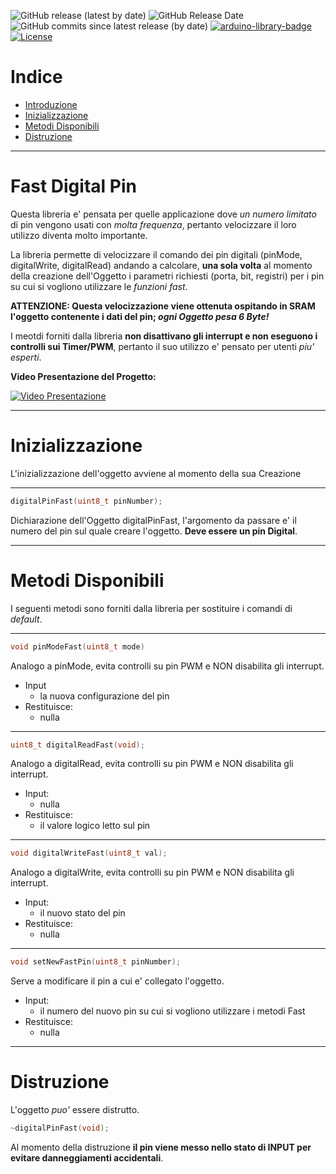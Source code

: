 ![GitHub release (latest by date)](https://img.shields.io/github/v/release/TheFidax/digitalPinFast)
![GitHub Release Date](https://img.shields.io/github/release-date/TheFidax/digitalPinFast?color=blue&label=last%20release)
![GitHub commits since latest release (by date)](https://img.shields.io/github/commits-since/TheFidax/digitalPinFast/latest?color=orange)
[![arduino-library-badge](https://www.ardu-badge.com/badge/digitalPinFast.svg)](https://www.ardu-badge.com/digitalPinFast)
[![License](https://img.shields.io/github/license/TheFidax/digitalPinFast)](#)

# Indice
* [Introduzione](#Fast-Digital-Pin)
* [Inizializzazione](#Inizializzazione)
* [Metodi Disponibili](#Metodi-Disponibili)
* [Distruzione](#Distruzione)

------------

# Fast Digital Pin
Questa libreria e' pensata per quelle applicazione dove *un numero limitato* di pin vengono usati con *molta frequenza*, pertanto velocizzare il loro utilizzo diventa molto importante.

La libreria permette di velocizzare il comando dei pin digitali (pinMode, digitalWrite, digitalRead) andando a calcolare, **una sola volta** al momento della creazione dell'Oggetto i parametri richiesti (porta, bit, registri) per i pin su cui si vogliono utilizzare le *funzioni fast*.

**ATTENZIONE: Questa velocizzazione viene ottenuta ospitando in SRAM l'oggetto contenente i dati del pin; *ogni Oggetto pesa 6 Byte!*** 

I meotdi forniti dalla libreria **non disattivano gli interrupt e non eseguono i controlli sui Timer/PWM**, pertanto il suo utilizzo e' pensato per utenti *piu' esperti*.</br>

**Video Presentazione del Progetto:**</br>

[![Video Presentazione](https://img.youtube.com/vi/xxxxxxx/0.jpg)](http://www.youtube.com/watch?v=xxxxx)

------------

# Inizializzazione
L'inizializzazione dell'oggetto avviene al momento della sua Creazione

------------

```c
digitalPinFast(uint8_t pinNumber);
```
Dichiarazione dell'Oggetto digitalPinFast, l'argomento da passare e' il numero del pin sul quale creare l'oggetto.
**Deve essere un pin Digital**.

------------

# Metodi Disponibili

I seguenti metodi sono forniti dalla libreria per sostituire i comandi di *default*.

------------

```c
void pinModeFast(uint8_t mode)
```
Analogo a pinMode, evita controlli su pin PWM e NON disabilita gli interrupt.</br>
- Input
  - la nuova configurazione del pin
- Restituisce:
  - nulla

------------

```c
uint8_t digitalReadFast(void);
```
Analogo a digitalRead, evita controlli su pin PWM e NON disabilita gli interrupt.</br>
- Input:
  - nulla
- Restituisce:
  - il valore logico letto sul pin

------------

```c
void digitalWriteFast(uint8_t val);
```
Analogo a digitalWrite, evita controlli su pin PWM e NON disabilita gli interrupt.</br>
- Input:
  - il nuovo stato del pin
- Restituisce:
  - nulla

------------

```c
void setNewFastPin(uint8_t pinNumber);
```
Serve a modificare il pin a cui e' collegato l'oggetto.
- Input:
  - il numero del nuovo pin su cui si vogliono utilizzare i metodi Fast
- Restituisce:
  - nulla

------------

# Distruzione
L'oggetto *puo'* essere distrutto.

```c
~digitalPinFast(void);
```

Al momento della distruzione **il pin viene messo nello stato di INPUT per evitare danneggiamenti accidentali**.
